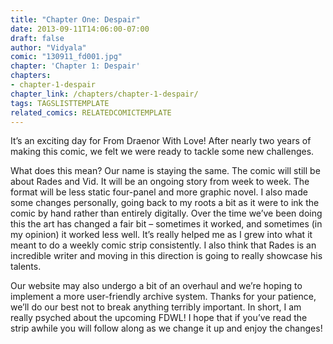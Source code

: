 ```yaml
---
title: "Chapter One: Despair"
date: 2013-09-11T14:06:00-07:00
draft: false
author: "Vidyala"
comic: "130911_fd001.jpg"
chapter: 'Chapter 1: Despair'
chapters:
- chapter-1-despair
chapter_link: /chapters/chapter-1-despair/
tags: TAGSLISTTEMPLATE
related_comics: RELATEDCOMICTEMPLATE
---
```


It’s an exciting day for From Draenor With Love! After nearly two years of making this comic, we felt we were ready to tackle some new challenges.


What does this mean? Our name is staying the same. The comic will still be about Rades and Vid. It will be an ongoing story from week to week. The format will be less static four-panel and more graphic novel. I also made some changes personally, going back to my roots a bit as it were to ink the comic by hand rather than entirely digitally. Over the time we’ve been doing this the art has changed a fair bit – sometimes it worked, and sometimes (in my opinion) it worked less well. It’s really helped me as I grew into what it meant to do a weekly comic strip consistently. I also think that Rades is an incredible writer and moving in this direction is going to really showcase his talents.


Our website may also undergo a bit of an overhaul and we’re hoping to implement a more user-friendly archive system. Thanks for your patience, we’ll do our best not to break anything terribly important. In short, I am really psyched about the upcoming FDWL! I hope that if you’ve read the strip awhile you will follow along as we change it up and enjoy the changes!

